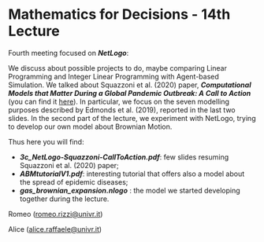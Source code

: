 # Mathematics for Decisions - 14th Lecture #

Fourth meeting focused on ___NetLogo___:

We discuss about possible projects to do, maybe comparing Linear Programming and Integer Linear Programming with Agent-based Simulation. We talked about Squazzoni et al. (2020) paper, ___Computational Models that Matter During a Global Pandemic Outbreak: A Call to Action___ (you can find it [here](https://github.com/romeorizzi/romeorizzi.github.io/tree/master/classes/MathDec/path/minicourse-gametheory)). In particular, we focus on the seven modelling purposes described by Edmonds et al. (2019), reported in the last two slides.
In the second part of the lecture, we experiment with NetLogo, trying to develop our own model about Brownian Motion.

Thus here you will find:
- ___3c_NetLogo-Squazzoni-CallToAction.pdf___: few slides resuming Squazzoni et al. (2020) paper;
- ___ABMtutorialV1.pdf___: interesting tutorial that offers also a model about the spread of epidemic diseases;
- ___gas_brownian_expansion.nlogo___ : the model we started developing together during the lecture.

Romeo (romeo.rizzi@univr.it)

Alice (alice.raffaele@univr.it)
